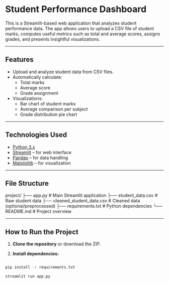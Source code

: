 # Student Performance Dashboard

This is a Streamlit-based web application that analyzes student performance data. The app allows users to upload a CSV file of student marks, computes useful metrics such as total and average scores, assigns grades, and presents insightful visualizations.

---

## Features

- Upload and analyze student data from CSV files.
- Automatically calculate:
  - Total marks
  - Average score
  - Grade assignment
- Visualizations:
  - Bar chart of student marks
  - Average comparison per subject
  - Grade distribution pie chart

---

## Technologies Used

- [Python 3.x](https://www.python.org/)
- [Streamlit](https://streamlit.io/) – for web interface
- [Pandas](https://pandas.pydata.org/) – for data handling
- [Matplotlib](https://matplotlib.org/) – for visualization

---

## File Structure

project/
├── app.py # Main Streamlit application
├── student_data.csv # Raw student data
├── cleaned_student_data.csv # Cleaned data (optional/preprocessed)
├── requirements.txt # Python dependencies
└── README.md # Project overview

---

## How to Run the Project

1. **Clone the repository** or download the ZIP.

2. **Install dependencies:**

```bash

pip install -r requirements.txt

streamlit run app.py

